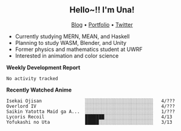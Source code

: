 <h2 align="center">
  Hello~!! I'm Una!
</h2>

<p align="center">
  <a href="https://anarchy.website/">Blog</a> &bull;
  <a href="https://una-ada.github.io/">Portfolio</a> &bull;
  <a href="https://twitter.com/xn__z7x">Twitter</a>
</p>

- Currently studying MERN, MEAN, and Haskell
- Planning to study WASM, Blender, and Unity
- Former physics and mathematics student at UWRF
- Interested in animation and color science

**Weekly Development Report**

<!--START_SECTION:waka-->

```text
No activity tracked
```

<!--END_SECTION:waka-->

**Recently Watched Anime**

<!-- RECENT-ANIME:START -->

    Isekai Ojisan                ░░░░░░░░░░░░░░░░░░░░░░░░░   4/???
    Overlord IV                  ░░░░░░░░░░░░░░░░░░░░░░░░░   4/???
    Saikin Yatotta Maid ga A...  ░░░░░░░░░░░░░░░░░░░░░░░░░   1/???
    Lycoris Recoil               ███████░░░░░░░░░░░░░░░░░░   4/13
    Yofukashi no Uta             █████░░░░░░░░░░░░░░░░░░░░   3/13
<!-- RECENT-ANIME:END -->
